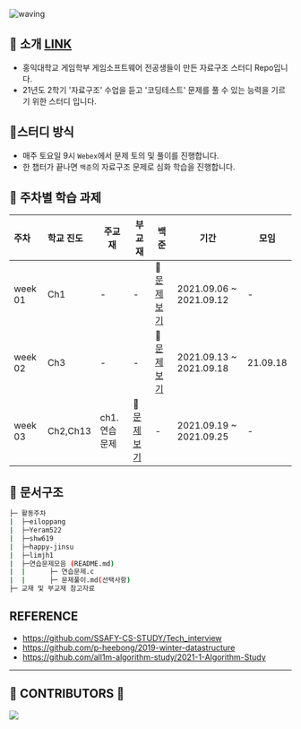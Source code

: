 ![waving](https://capsule-render.vercel.app/api?type=waving&height=200&text=Data-Structure&fontAlign=70&fontAlignY=35&color=gradient)

## 📣 소개 [LINK](https://woolly-lavender-310.notion.site/C-743cb8a5eae34c9da5bafafbe80ea6d0)

- 홍익대학교 게임학부 게임소프트웨어 전공생들이 만든 자료구조 스터디 Repo입니다.
- 21년도 2학기 '자료구조' 수업을 듣고 '코딩테스트' 문제를 풀 수 있는 능력을 기르기 위한 스터디 입니다.



## 📝스터디 방식

- 매주 토요일 9시  `Webex`에서 문제 토의 및 풀이를 진행합니다.
- 한 챕터가 끝나면 `백준`의 자료구조 문제로 심화 학습을 진행합니다. 



## 📁 주차별 학습 과제

| 주차    | 학교 진도 | 주교재       | 부교재        | 백준                                                         | 기간                    | 모임     |
| :------ | :-------- | ------------ | ------------- | ------------------------------------------------------------ | ----------------------- | -------- |
| week 01 | Ch1       | -            | -             | 📄[문제보기](https://github.com/SDC-GS-STUDY/21-autumn-datastructure-study/tree/main/week01 ) | 2021.09.06 ~ 2021.09.12 | -        |
| week 02 | Ch3       | -            | -             | 📄[문제보기](https://github.com/SDC-GS-STUDY/21-autumn-datastructure-study/tree/main/week02 ) | 2021.09.13 ~ 2021.09.18 | 21.09.18 |
| week 03 | Ch2,Ch13  | ch1.연습문제 | 📒[문제보기]() | -                                                            | 2021.09.19 ~ 2021.09.25 | -        |



## 📑 문서구조

```sh
├─ 활동주차
|  ├─eiloppang
|  ├─Yeram522
|  ├─shw619
|  ├─happy-jinsu
|  ├─limjh1
|  ├─연습문제모음 (README.md)
|  |      ├─ 연습문제.c 
|  |      ├─ 문제풀이.md(선택사항)
├─ 교재 및 부교재 참고자료
```

##  REFERENCE

- https://github.com/SSAFY-CS-STUDY/Tech_interview
- https://github.com/p-heebong/2019-winter-datastructure
- https://github.com/all1m-algorithm-study/2021-1-Algorithm-Study

---

## 💖 CONTRIBUTORS 💖

<a href="https://github.com/SDC-GS-STUDY/21-autumn-datastructure-study/graphs/contributors">
  <img src="https://contrib.rocks/image?repo=SDC-GS-STUDY/21-autumn-datastructure-study" />
</a>



